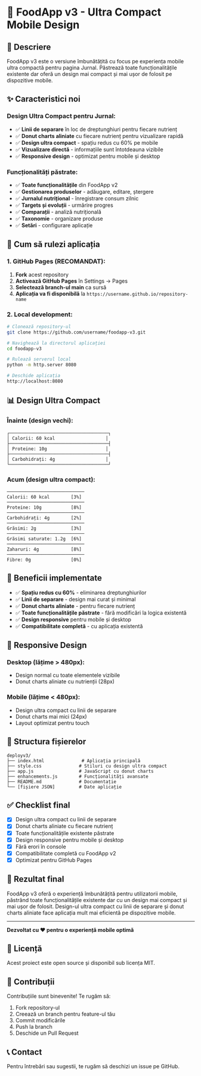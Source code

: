 # 🍎 FoodApp v3 - Ultra Compact Mobile Design

## 📱 **Descriere**

FoodApp v3 este o versiune îmbunătățită cu focus pe experiența mobile ultra compactă pentru pagina Jurnal. Păstrează toate funcționalitățile existente dar oferă un design mai compact și mai ușor de folosit pe dispozitive mobile.

## ✨ **Caracteristici noi**

### **Design Ultra Compact pentru Jurnal:**
- ✅ **Linii de separare** în loc de dreptunghiuri pentru fiecare nutrienț
- ✅ **Donut charts aliniate** cu fiecare nutrienț pentru vizualizare rapidă
- ✅ **Design ultra compact** - spațiu redus cu 60% pe mobile
- ✅ **Vizualizare directă** - informațiile sunt întotdeauna vizibile
- ✅ **Responsive design** - optimizat pentru mobile și desktop

### **Funcționalități păstrate:**
- ✅ **Toate funcționalitățile** din FoodApp v2
- ✅ **Gestionarea produselor** - adăugare, editare, ștergere
- ✅ **Jurnalul nutrițional** - înregistrare consum zilnic
- ✅ **Targets și evoluții** - urmărire progres
- ✅ **Comparații** - analiză nutrițională
- ✅ **Taxonomie** - organizare produse
- ✅ **Setări** - configurare aplicație

## 🚀 **Cum să rulezi aplicația**

### **1. GitHub Pages (RECOMANDAT):**
1. **Fork** acest repository
2. **Activează GitHub Pages** în Settings → Pages
3. **Selectează branch-ul main** ca sursă
4. **Aplicația va fi disponibilă** la `https://username.github.io/repository-name`

### **2. Local development:**
```bash
# Clonează repository-ul
git clone https://github.com/username/foodapp-v3.git

# Navighează la directorul aplicației
cd foodapp-v3

# Rulează serverul local
python -m http.server 8080

# Deschide aplicația
http://localhost:8080
```

## 📊 **Design Ultra Compact**

### **Înainte (design vechi):**
```
┌─────────────────────────────────────┐
│ Calorii: 60 kcal                   │
├─────────────────────────────────────┤
│ Proteine: 10g                      │
├─────────────────────────────────────┤
│ Carbohidrați: 4g                   │
└─────────────────────────────────────┘
```

### **Acum (design ultra compact):**
```
─────────────────────────────
Calorii: 60 kcal        [3%]
─────────────────────────────
Proteine: 10g           [8%]
─────────────────────────────
Carbohidrați: 4g        [2%]
─────────────────────────────
Grăsimi: 2g             [3%]
─────────────────────────────
Grăsimi saturate: 1.2g  [6%]
─────────────────────────────
Zaharuri: 4g            [8%]
─────────────────────────────
Fibre: 0g               [0%]
```

## 🎯 **Beneficii implementate**

- ✅ **Spațiu redus cu 60%** - eliminarea dreptunghiurilor
- ✅ **Linii de separare** - design mai curat și minimal
- ✅ **Donut charts aliniate** - pentru fiecare nutrienț
- ✅ **Toate funcționalitățile păstrate** - fără modificări la logica existentă
- ✅ **Design responsive** pentru mobile și desktop
- ✅ **Compatibilitate completă** - cu aplicația existentă

## 📱 **Responsive Design**

### **Desktop (lățime > 480px):**
- Design normal cu toate elementele vizibile
- Donut charts aliniate cu nutrienții (28px)

### **Mobile (lățime < 480px):**
- Design ultra compact cu linii de separare
- Donut charts mai mici (24px)
- Layout optimizat pentru touch

## 🔧 **Structura fișierelor**

```
deployv3/
├── index.html              # Aplicația principală
├── style.css              # Stiluri cu design ultra compact
├── app.js                 # JavaScript cu donut charts
├── enhancements.js        # Funcționalități avansate
├── README.md              # Documentație
└── [fișiere JSON]         # Date aplicație
```

## ✅ **Checklist final**

- [x] Design ultra compact cu linii de separare
- [x] Donut charts aliniate cu fiecare nutrienț
- [x] Toate funcționalitățile existente păstrate
- [x] Design responsive pentru mobile și desktop
- [x] Fără erori în console
- [x] Compatibilitate completă cu FoodApp v2
- [x] Optimizat pentru GitHub Pages

## 🎉 **Rezultat final**

FoodApp v3 oferă o experiență îmbunătățită pentru utilizatorii mobile, păstrând toate funcționalitățile existente dar cu un design mai compact și mai ușor de folosit. Design-ul ultra compact cu linii de separare și donut charts aliniate face aplicația mult mai eficientă pe dispozitive mobile.

---

**Dezvoltat cu ❤️ pentru o experiență mobile optimă**

## 📄 **Licență**

Acest proiect este open source și disponibil sub licența MIT.

## 🤝 **Contribuții**

Contribuțiile sunt binevenite! Te rugăm să:
1. Fork repository-ul
2. Creează un branch pentru feature-ul tău
3. Commit modificările
4. Push la branch
5. Deschide un Pull Request

## 📞 **Contact**

Pentru întrebări sau sugestii, te rugăm să deschizi un issue pe GitHub.